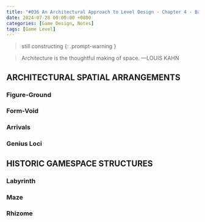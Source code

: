 ```yaml
---
title: "#036 An Architectural Approach to Level Design - Chapter 4 - Basic Gamespaces"
date: 2024-07-28 00:00:00 +0800
categories: [Game Design, Notes]
tags: [Game Level]
---
```


> still constructing
{: .prompt-warning }

> Architecture is the thoughtful making of space. —LOUIS KAHN

## ARCHITECTURAL SPATIAL ARRANGEMENTS

### Figure-Ground

### Form-Void

### Arrivals

### Genius Loci

## HISTORIC GAMESPACE STRUCTURES

### Labyrinth

### Maze

### Rhizome
